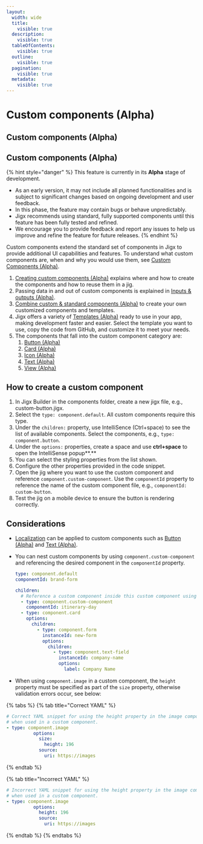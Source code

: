 ```yaml
---
layout:
  width: wide
  title:
    visible: true
  description:
    visible: true
  tableOfContents:
    visible: true
  outline:
    visible: true
  pagination:
    visible: true
  metadata:
    visible: true
---
```


# Custom components (Alpha)

## Custom components (Alpha)

## Custom components (Alpha)

{% hint style="danger" %}
This feature is currently in its **Alpha** stage of development.

* As an early version, it may not include all planned functionalities and is subject to significant changes based on ongoing development and user feedback.
* In this phase, the feature may contain bugs or behave unpredictably.
* Jigx recommends using standard, fully supported components until this feature has been fully tested and refined.
* We encourage you to provide feedback and report any issues to help us improve and refine the feature for future releases.
{% endhint %}

Custom components extend the standard set of components in Jigx to provide additional UI capabilities and features. To understand what custom components are, when and why you would use them, see [Custom Components (Alpha)](https://docs.jigx.com/building-apps-with-jigx/ui/custom-components-_alpha_).

1. [Creating custom components (Alpha)](https://docs.jigx.com/building-apps-with-jigx/ui/custom-components-_alpha_) explains where and how to create the components and how to reuse them in a jig.
2. Passing data in and out of custom components is explained in [Inputs & outputs (Alpha)](https://docs.jigx.com/building-apps-with-jigx/ui/custom-components-_alpha_/inputs-_-outputs-_alpha_).
3. [Combine custom & standard components (Alpha)](<Combine custom _ standard components _Alpha_.md>) to create your own customized components and templates.
4. Jigx offers a variety of [Templates (Alpha)](<Templates _Alpha_/Templates _Alpha_.md>) ready to use in your app, making development faster and easier. Select the template you want to use, copy the code from GitHub, and customize it to meet your needs.
5. The components that fall into the custom component category are:
   1. [Button (Alpha)](<Button _Alpha_.md>)
   2. [Card (Alpha)](<Card _Alpha_.md>)
   3. [Icon (Alpha)](<Icon _Alpha_.md>)
   4. [Text (Alpha)](<Text _Alpha_.md>)
   5. [View (Alpha)](<View _Alpha_.md>)

## How to create a custom component

1. In Jigx Builder in the components folder, create a new jigx file, e.g., custom-button.jigx.
2. Select the `type: component.default`. All custom components require this type.
3. Under the `children:` property, use IntelliSence (Ctrl+space) to see the list of available components. Select the components, e.g., `type: component.button`.
4. Under the `options:` properties, create a space and use **ctrl+space** to open the IntelliSense popup\*\*.\*\*
5. You can select the styling properties from the list shown.
6. Configure the other properties provided in the code snippet.
7. Open the jig where you want to use the custom component and reference `component.custom-component`. Use the `componentId` property to reference the name of the custom component file, e.g., `componentId: custom-button`.
8. Test the jig on a mobile device to ensure the button is rendering correctly.

## Considerations

* [Localization](https://docs.jigx.com/building-apps-with-jigx/additional-functionality/localization) can be applied to custom components such as [Button (Alpha)](<Button _Alpha_.md>) and [Text (Alpha)](<Text _Alpha_.md>).
*   You can nest custom components by using `component.custom-component` and referencing the desired component in the `componentId` property.

    ```yaml
    type: component.default
    componentId: brand-form

    children:
      # Reference a custom component inside this custom component using componentId.
      - type: component.custom-component
        componentId: itinerary-day
      - type: component.card
        options:
          children:
            - type: component.form
              instanceId: new-form
              options:
                children:
                  - type: component.text-field
                    instanceId: company-name
                    options:
                      label: Company Name
    ```
* When using `component.image` in a custom component, the `height` property must be specified as part of the `size` property, otherwise validation errors occur, see below:

{% tabs %}
{% tab title="Correct YAML" %}
```yaml
# Correct YAML snippet for using the height property in the image component,
# when used in a custom component.
- type: component.image
          options:
            size:
              height: 196
            source:
              uri: https://images
```
{% endtab %}

{% tab title="Incorrect YAML" %}
```yaml
# Incorrect YAML snippet for using the height property in the image component,
# when used in a custom component.
- type: component.image
          options:
            height: 196
            source:
              uri: https://images
```
{% endtab %}
{% endtabs %}
